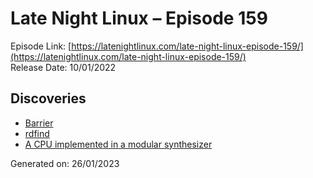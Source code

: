 # Late Night Linux – Episode 159
Episode Link: [https://latenightlinux.com/late-night-linux-episode-159/](https://latenightlinux.com/late-night-linux-episode-159/)  
Release Date: 10/01/2022
## Discoveries
* [Barrier](https://github.com/debauchee/barrier)
* [rdfind](https://github.com/pauldreik/rdfind)
* [A CPU implemented in a modular synthesizer](https://github.com/katef/eurorack-cpu)

Generated on: 26/01/2023